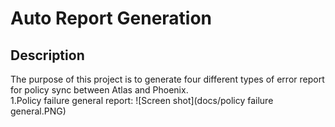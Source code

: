 # Auto Report Generation
## Description
The purpose of this project is to generate four different types of error report for policy sync between Atlas and Phoenix.<br/>
1.Policy failure general report: ![Screen shot](docs/policy failure general.PNG)


